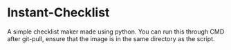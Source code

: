 # Instant-Checklist
A simple checklist maker made using python. 
You can run this through CMD after git-pull, ensure that the image is in the same directory as the script.
